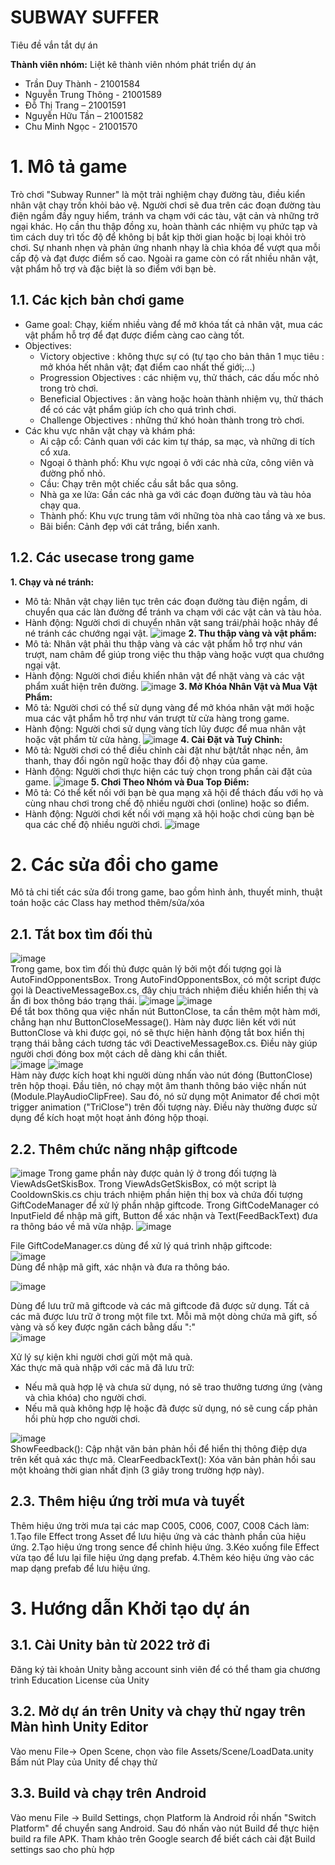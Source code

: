 ﻿
# SUBWAY SUFFER 

Tiêu đề vắn tắt dự án

**Thành viên nhóm:**
Liệt kê thành viên nhóm phát triển dự án
- Trần Duy Thành - 21001584
- Nguyễn Trung Thông - 21001589
- Đỗ Thị Trang – 21001591
- Nguyễn Hữu Tần – 21001582
- Chu Minh Ngọc - 21001570
# 1. Mô tả game
Trò chơi "Subway Runner" là một trải nghiệm chạy đường tàu, điều kiển nhân vật chạy trốn khỏi bảo vệ. Người chơi sẽ đua trên các đoạn đường tàu điện ngầm đầy nguy hiểm, tránh va chạm với các tàu, vật cản và những trở ngại khác. Họ cần thu thập đồng xu, hoàn thành các nhiệm vụ phức tạp và tìm cách duy trì tốc độ để không bị bắt kịp thời gian hoặc bị loại khỏi trò chơi. Sự nhanh nhẹn và phản ứng nhanh nhạy là chìa khóa để vượt qua mỗi cấp độ và đạt được điểm số cao. Ngoài ra game còn có rất nhiều nhân vật, vật phẩm hỗ trợ và đặc biệt là so điểm với bạn bè.
## 1.1. Các kịch bản chơi game
* Game goal: Chạy, kiếm nhiều vàng để mở khóa tất cả nhân vật, mua các vật phẩm hỗ trợ để đạt được điểm càng cao càng tốt.
* Objectives:
  - Victory objective : không thực sự có (tự tạo cho bản thân 1 mục tiêu : mở khóa hết nhân vật; đạt điểm cao nhất thế giới;...)
  - Progression Objectives : các nhiệm vụ, thử thách, các dấu mốc nhỏ trong trò chơi.
  - Beneficial Objectives : ăn vàng hoặc hoàn thành nhiệm vụ, thử thách để có các vật phẩm giúp ích cho quá trình chơi.
  - Challenge Objectives : những thứ khó hoàn thành trong trò chơi.
* Các khu vực nhân vật chạy và khám phá:
  - Ai cập cổ: Cảnh quan với các kim tự tháp, sa mạc, và những di tích cổ xưa.
  - Ngoại ô thành phố: Khu vực ngoại ô với các nhà cửa, công viên và đường phố nhỏ.
  - Cầu: Chạy trên một chiếc cầu sắt bắc qua sông.
  - Nhà ga xe lửa: Gần các nhà ga với các đoạn đường tàu và tàu hỏa chạy qua.
  - Thành phố: Khu vực trung tâm với những tòa nhà cao tầng và xe bus.
  - Bãi biển: Cảnh đẹp với cát trắng, biển xanh.

## 1.2. Các usecase trong game
  **1. Chạy và né tránh:**
  - Mô tả: Nhân vật chạy liên tục trên các đoạn đường tàu điện ngầm, di chuyển qua các làn đường để tránh va chạm với các vật cản và tàu hỏa.
  - Hành động: Người chơi di chuyển nhân vật sang trái/phải hoặc nhảy để né tránh các chướng ngại vật.
    ![image](https://github.com/thoongnt/se7.3/assets/148628352/283fa726-23e3-4358-9aa6-01a795c3a34b)
  **2. Thu thập vàng và vật phẩm:**
  - Mô tả: Nhân vật phải thu thập vàng và các vật phẩm hỗ trợ như ván trượt, nam châm để giúp trong việc thu thập vàng hoặc vượt qua chướng ngại vật.
  - Hành động: Người chơi điều khiển nhân vật để nhặt vàng và các vật phẩm xuất hiện trên đường.
    ![image](https://github.com/thoongnt/se7.3/assets/148628352/efc6f726-eea2-4e64-a47d-14aed5a03181)
  **3. Mở Khóa Nhân Vật và Mua Vật Phẩm:**
  - Mô tả: Người chơi có thể sử dụng vàng để mở khóa nhân vật mới hoặc mua các vật phẩm hỗ trợ như ván trượt từ cửa hàng trong game.
  - Hành động: Người chơi sử dụng vàng tích lũy được để mua nhân vật hoặc vật phẩm từ cửa hàng.
    ![image](https://github.com/thoongnt/se7.3/assets/148628352/80c55c0f-6f1a-4cfb-9be2-89186277903a)
  **4. Cài Đặt và Tuỳ Chỉnh:**
  - Mô tả: Người chơi có thể điều chỉnh cài đặt như bật/tắt nhạc nền, âm thanh, thay đổi ngôn ngữ hoặc thay đổi độ nhạy của game.
  - Hành động: Người chơi thực hiện các tuỳ chọn trong phần cài đặt của game.
    ![image](https://github.com/thoongnt/se7.3/assets/148628352/1d3ae79d-2762-47ab-a961-324c33627b83)
  **5. Chơi Theo Nhóm và Đua Top Điểm:**
  - Mô tả: Có thể kết nối với bạn bè qua mạng xã hội để thách đấu với họ và cùng nhau chơi trong chế độ nhiều người chơi (online) hoặc so điểm.
  - Hành động: Người chơi kết nối với mạng xã hội hoặc chơi cùng bạn bè qua các chế độ nhiều người chơi.
    ![image](https://github.com/thoongnt/se7.3/assets/148628352/c45df068-4d7c-4c1b-92dd-a3f0cf56fdbe)



# 2. Các sửa đổi cho game
Mô tả chi tiết các sửa đổi trong game, bao gồm hình ảnh, thuyết minh, thuật toán hoặc các Class hay method thêm/sửa/xóa
## 2.1. Tắt box tìm đối thủ
  ![image](https://github.com/thoongnt/se7.3/assets/148628352/37f366b7-2775-4696-b03d-2c0c466d1a78)  
  Trong game, box tìm đối thủ được quản lý bởi một đối tượng gọi là AutoFindOpponentsBox. Trong AutoFindOpponentsBox, có một script được gọi là DeactiveMessageBox.cs, đây chịu trách nhiệm điều khiển hiển thị và ẩn đi box thông báo trạng thái.
  ![image](https://github.com/thoongnt/se7.3/assets/148628352/d6a6c1d4-1653-49a2-915b-4b17976b73f9) ![image](https://github.com/thoongnt/se7.3/assets/148628352/89909d0e-48b0-402d-ab2e-9aa6cb6fc11c)  
Để tắt box thông qua việc nhấn nút ButtonClose, ta cần thêm một hàm mới, chẳng hạn như ButtonCloseMessage(). Hàm này được liên kết với nút ButtonClose và khi được gọi, nó sẽ thực hiện hành động tắt box hiển thị trạng thái bằng cách tương tác với DeactiveMessageBox.cs. Điều này giúp người chơi đóng box một cách dễ dàng khi cần thiết.    
![image](https://github.com/thoongnt/se7.3/assets/148628352/dfb649dc-3957-4c6d-a359-b654587f536c) ![image](https://github.com/thoongnt/se7.3/assets/148628352/248fd586-4bc9-42d0-8172-8c13c6872ef5)  
Hàm này được kích hoạt khi người dùng nhấn vào nút đóng (ButtonClose) trên hộp thoại. Đầu tiên, nó chạy một âm thanh thông báo việc nhấn nút (Module.PlayAudioClipFree). Sau đó, nó sử dụng một Animator để chơi một trigger animation ("TriClose") trên đối tượng này. Điều này thường được sử dụng để kích hoạt một hoạt ảnh đóng hộp thoại.


## 2.2. Thêm chức năng nhập giftcode
  ![image](https://github.com/thoongnt/se7.3/assets/148628352/d990cd28-af4a-416a-8760-87448a641426)
  Trong game phần này được quản lý ở trong đối tượng là ViewAdsGetSkisBox. Trong ViewAdsGetSkisBox, có một script là CooldownSkis.cs chịu trách nhiệm phần hiện thị box và chứa đối tượng GiftCodeManager để xử lý phần nhập giftcode. Trong GiftCodeManager có InputField để nhập mã gift, Button để xác nhận và Text(FeedBackText) đưa ra thông báo về mã vừa nhập.
  ![image](https://github.com/thoongnt/se7.3/assets/148628352/2fa1322e-afae-40fe-803e-1a2785af000c)  
  
  File GiftCodeManager.cs dùng để xử lý quá trình nhập giftcode:  
  ![image](https://github.com/thoongnt/se7.3/assets/148628352/e9a048e8-4390-4268-99d7-6ca4a019dd0e)  
  Dùng để nhập mã gift, xác nhận và đưa ra thông báo.  

  ![image](https://github.com/thoongnt/se7.3/assets/148628352/989e22c4-cdb1-4be1-b6a2-813bf0d67584)  
  
  Dùng để lưu trữ mã giftcode và các mã giftcode đã được sử dụng. Tất cả các mã được lưu trữ ở trong một file txt. Mỗi mã một dòng chứa mã gift, số vàng và số key được ngăn cách bằng dấu ":"    
  ![image](https://github.com/thoongnt/se7.3/assets/148628352/2b2fec51-2182-4cf7-8bdd-41a6d8cc68d8)  

  Xử lý sự kiện khi người chơi gửi một mã quà.  
  Xác thực mã quà nhập với các mã đã lưu trữ:
  - Nếu mã quà hợp lệ và chưa sử dụng, nó sẽ trao thưởng tương ứng (vàng và chìa khóa) cho người chơi.
  - Nếu mã quà không hợp lệ hoặc đã được sử dụng, nó sẽ cung cấp phản hồi phù hợp cho người chơi.

  ![image](https://github.com/thoongnt/se7.3/assets/148628352/1e22e293-d294-4b18-9e6c-ea11a1847e65)  
  ShowFeedback(): Cập nhật văn bản phản hồi để hiển thị thông điệp dựa trên kết quả xác thực mã. ClearFeedbackText(): Xóa văn bản phản hồi sau một khoảng thời gian nhất định (3 giây trong trường hợp này).
## 2.3. Thêm hiệu ứng trời mưa và tuyết
Thêm hiệu ứng trời mưa tại các map C005, C006, C007, C008
Cách làm: 
1.Tạo file Effect trong Asset để lưu hiệu ứng và các thành phần của hiệu ứng.
2.Tạo hiệu ứng trong sence để chỉnh hiệu ứng.
3.Kéo xuống file Effect vừa tạo để lưu lại file hiệu ứng dạng prefab.
4.Thêm kéo hiệu ứng vào các map dạng prefab để lưu hiệu ứng.

# 3. Hướng dẫn Khởi tạo dự án
## 3.1. Cài Unity bản từ 2022 trở đi
Đăng ký tài khoản Unity bằng account sinh viên để có thể tham gia chương trình Education License của Unity

## 3.2. Mở dự án trên Unity và chạy thử ngay trên Màn hình Unity Editor
Vào menu File-> Open Scene, chọn vào file Assets/Scene/LoadData.unity
Bấm nút Play của Unity để chạy thử

## 3.3. Build và chạy trên Android

Vào menu File -> Build Settings, chọn Platform là Android rồi nhấn "Switch Platform" để chuyển sang Android. Sau đó nhấn vào nút Build để thực hiện build ra file APK. Tham khảo trên Google search để biết cách cài đặt Build settings sao cho phù hợp
